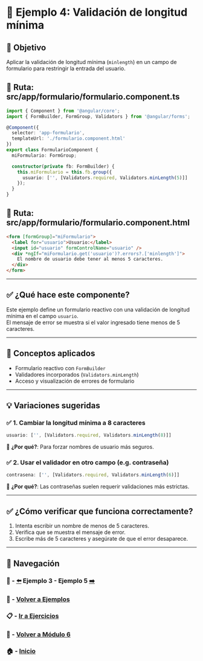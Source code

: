 # 🧪 Ejemplo 4: Validación de longitud mínima

## 🎯 Objetivo
Aplicar la validación de longitud mínima (`minlength`) en un campo de formulario para restringir la entrada del usuario.

## 📁 Ruta: src/app/formulario/formulario.component.ts
```ts
import { Component } from '@angular/core';
import { FormBuilder, FormGroup, Validators } from '@angular/forms';

@Component({
  selector: 'app-formulario',
  templateUrl: './formulario.component.html'
})
export class FormularioComponent {
  miFormulario: FormGroup;

  constructor(private fb: FormBuilder) {
    this.miFormulario = this.fb.group({
      usuario: ['', [Validators.required, Validators.minLength(5)]]
    });
  }
}
```

## 📁 Ruta: src/app/formulario/formulario.component.html
```html
<form [formGroup]="miFormulario">
  <label for="usuario">Usuario:</label>
  <input id="usuario" formControlName="usuario" />
  <div *ngIf="miFormulario.get('usuario')?.errors?.['minlength']">
    El nombre de usuario debe tener al menos 5 caracteres.
  </div>
</form>
```

---

## ✅ ¿Qué hace este componente?

Este ejemplo define un formulario reactivo con una validación de longitud mínima en el campo `usuario`.  
El mensaje de error se muestra si el valor ingresado tiene menos de 5 caracteres.

---

## 🧠 Conceptos aplicados

- Formulario reactivo con `FormBuilder`
- Validadores incorporados (`Validators.minLength`)
- Acceso y visualización de errores de formulario

---

## 💡 Variaciones sugeridas

### ✅ 1. Cambiar la longitud mínima a 8 caracteres
```ts
usuario: ['', [Validators.required, Validators.minLength(8)]]
```
📌 **¿Por qué?**: Para forzar nombres de usuario más seguros.

### ✅ 2. Usar el validador en otro campo (e.g. contraseña)
```ts
contrasena: ['', [Validators.required, Validators.minLength(6)]]
```
📌 **¿Por qué?**: Las contraseñas suelen requerir validaciones más estrictas.

---

## ✅ ¿Cómo verificar que funciona correctamente?

1. Intenta escribir un nombre de menos de 5 caracteres.
2. Verifica que se muestra el mensaje de error.
3. Escribe más de 5 caracteres y asegúrate de que el error desaparece.

---

## 🔁 Navegación

### 🧪 - [⬅️](./Ejemplo_3.md) Ejemplo 3 - Ejemplo 5 [➡️](./Ejemplo_5.md)
### 🧪 - [Volver a Ejemplos](../README.md)
### 📋 - [Ir a Ejercicios](../../Ejercicios/README.md)
### 📘 - [Volver a Módulo 6](../../Modulo_6.md)
### 🏠 - [Inicio](../../../README.md)

